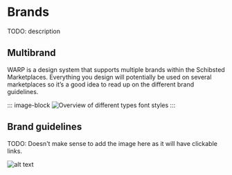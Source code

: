 # Brands
TODO: description

## Multibrand
WARP is a design system that supports multiple brands within the Schibsted Marketplaces. Everything you design will potentially be used on several marketplaces so it’s a good idea to read up on the different brand guidelines.

::: image-block
![Overview of different types font styles](/images/foundations/multibrand.png)
:::

## Brand guidelines
TODO: Doesn't make sense to add the image here as it will have clickable links.

![alt text](https://i.imgur.com/OvMZBs9.jpg)